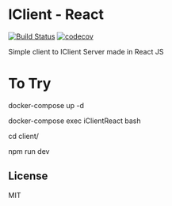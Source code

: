 # IClient - React

[![Build Status](https://travis-ci.org/highideas/iClient-react.svg?branch=master)](https://travis-ci.org/highideas/iClient-react) [![codecov](https://codecov.io/gh/highideas/iClient-react/branch/master/graph/badge.svg)](https://codecov.io/gh/highideas/iClient-react)

Simple client to IClient Server made in React JS


# To Try

docker-compose up -d

docker-compose exec iClientReact bash

cd client/

npm run dev

License
----

MIT

